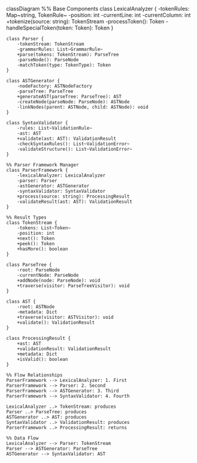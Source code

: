 classDiagram
    %% Base Components
    class LexicalAnalyzer {
        -tokenRules: Map~string, TokenRule~
        -position: int
        -currentLine: int
        -currentColumn: int
        +tokenize(source: string): TokenStream
        -processToken(): Token
        -handleSpecialToken(token: Token): Token
    }

    class Parser {
        -tokenStream: TokenStream
        -grammarRules: List~GrammarRule~
        +parse(tokens: TokenStream): ParseTree
        -parseNode(): ParseNode
        -matchToken(type: TokenType): Token
    }

    class ASTGenerator {
        -nodeFactory: ASTNodeFactory
        -parseTree: ParseTree
        +generateAST(parseTree: ParseTree): AST
        -createNode(parseNode: ParseNode): ASTNode
        -linkNodes(parent: ASTNode, child: ASTNode): void
    }

    class SyntaxValidator {
        -rules: List~ValidationRule~
        -ast: AST
        +validate(ast: AST): ValidationResult
        -checkSyntaxRules(): List~ValidationError~
        -validateStructure(): List~ValidationError~
    }

    %% Parser Framework Manager
    class ParserFramework {
        -lexicalAnalyzer: LexicalAnalyzer
        -parser: Parser
        -astGenerator: ASTGenerator
        -syntaxValidator: SyntaxValidator
        +process(source: string): ProcessingResult
        -validateResult(ast: AST): ValidationResult
    }

    %% Result Types
    class TokenStream {
        -tokens: List~Token~
        -position: int
        +next(): Token
        +peek(): Token
        +hasMore(): boolean
    }

    class ParseTree {
        -root: ParseNode
        -currentNode: ParseNode
        +addNode(node: ParseNode): void
        +traverse(visitor: ParseTreeVisitor): void
    }

    class AST {
        -root: ASTNode
        -metadata: Dict
        +traverse(visitor: ASTVisitor): void
        +validate(): ValidationResult
    }

    class ProcessingResult {
        +ast: AST
        +validationResult: ValidationResult
        +metadata: Dict
        +isValid(): boolean
    }

    %% Flow Relationships
    ParserFramework --> LexicalAnalyzer: 1. First
    ParserFramework --> Parser: 2. Second
    ParserFramework --> ASTGenerator: 3. Third
    ParserFramework --> SyntaxValidator: 4. Fourth

    LexicalAnalyzer ..> TokenStream: produces
    Parser ..> ParseTree: produces
    ASTGenerator ..> AST: produces
    SyntaxValidator ..> ValidationResult: produces
    ParserFramework ..> ProcessingResult: returns

    %% Data Flow
    LexicalAnalyzer --> Parser: TokenStream
    Parser --> ASTGenerator: ParseTree
    ASTGenerator --> SyntaxValidator: AST
